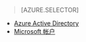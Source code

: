 > [AZURE.SELECTOR]
- [Azure Active Directory](/documentation/articles/app-service-mobile-how-to-configure-active-directory-authentication/)
- [Microsoft 帐户](/documentation/articles/app-service-mobile-how-to-configure-microsoft-authentication/)


<!---HONumber=Mooncake_0919_2016-->
